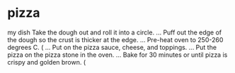 # pizza
my dish
Take the dough out and roll it into a circle. ...
Puff out the edge of the dough so the crust is thicker at the edge. ...
Pre-heat oven to 250-260 degrees C. ( ...
Put on the pizza sauce, cheese, and toppings. ...
Put the pizza on the pizza stone in the oven. ...
Bake for 30 minutes or until pizza is crispy and golden brown. (